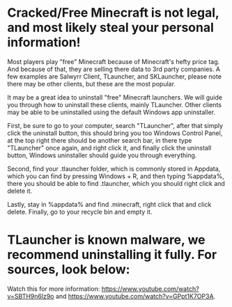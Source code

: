 # Cracked/Free Minecraft is not legal, and most likely steal your personal information!
Most players play "free" Minecraft because of Minecraft's hefty price tag. And because of that, they are selling there data to 3rd party companies. A few examples are Salwyrr Client, TLauncher, and SKLauncher, please note there may be other clients, but these are the most popular. 

It may be a great idea to uninstall "free" Minecraft launchers. We will guide you through how to uninstall these clients, mainly TLauncher. Other clients may be able to be uninstalled using the default Windows app uninstaller.

First, be sure to go to your computer, search "TLauncher", after that simply click the uninstall button, this should bring you too Windows Control Panel, at the top right there should be another search bar, in there type "TLauncher" once again, and right click it, and finally click the uninstall button, Windows uninstaller should guide you through everything.

Second, find your .tlauncher folder, which is commonly stored in Appdata, which you can find by pressing Windows + R, and then typing %appdata%, there you should be able to find .tlauncher, which you should right click and delete it.

Lastly, stay in %appdata% and find .minecraft, right click that and click delete. Finally, go to your recycle bin and empty it.

# TLauncher is known malware, we recommend uninstalling it fully. For sources, look below:

Watch this for more information: https://www.youtube.com/watch?v=SBTH9n6lz9o and https://www.youtube.com/watch?v=GPpt1K7OP3A.
